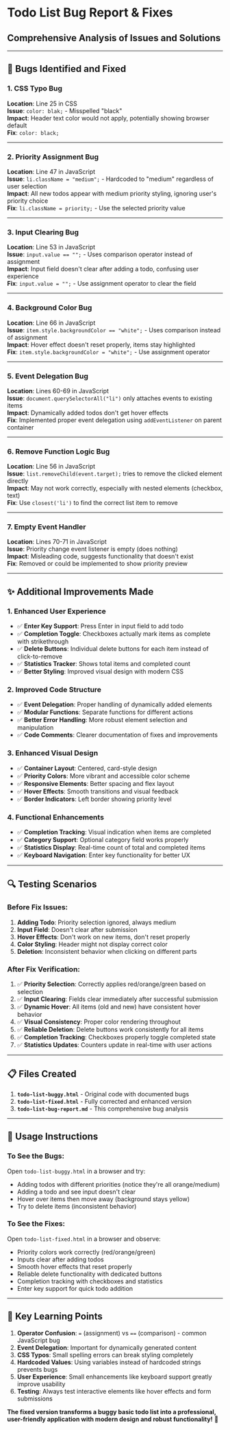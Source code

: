 # Todo List Bug Report & Fixes
## Comprehensive Analysis of Issues and Solutions

---

## 🐛 **Bugs Identified and Fixed**

### **1. CSS Typo Bug**
**Location**: Line 25 in CSS  
**Issue**: `color: blak;` - Misspelled "black"  
**Impact**: Header text color would not apply, potentially showing browser default  
**Fix**: `color: black;`

---

### **2. Priority Assignment Bug**
**Location**: Line 47 in JavaScript  
**Issue**: `li.className = "medium";` - Hardcoded to "medium" regardless of user selection  
**Impact**: All new todos appear with medium priority styling, ignoring user's priority choice  
**Fix**: `li.className = priority;` - Use the selected priority value

---

### **3. Input Clearing Bug**
**Location**: Line 53 in JavaScript  
**Issue**: `input.value == "";` - Uses comparison operator instead of assignment  
**Impact**: Input field doesn't clear after adding a todo, confusing user experience  
**Fix**: `input.value = "";` - Use assignment operator to clear the field

---

### **4. Background Color Bug**  
**Location**: Line 66 in JavaScript  
**Issue**: `item.style.backgroundColor == "white";` - Uses comparison instead of assignment  
**Impact**: Hover effect doesn't reset properly, items stay highlighted  
**Fix**: `item.style.backgroundColor = "white";` - Use assignment operator

---

### **5. Event Delegation Bug**
**Location**: Lines 60-69 in JavaScript  
**Issue**: `document.querySelectorAll("li")` only attaches events to existing items  
**Impact**: Dynamically added todos don't get hover effects  
**Fix**: Implemented proper event delegation using `addEventListener` on parent container

---

### **6. Remove Function Logic Bug**
**Location**: Line 56 in JavaScript  
**Issue**: `list.removeChild(event.target);` tries to remove the clicked element directly  
**Impact**: May not work correctly, especially with nested elements (checkbox, text)  
**Fix**: Use `closest('li')` to find the correct list item to remove

---

### **7. Empty Event Handler**
**Location**: Lines 70-71 in JavaScript  
**Issue**: Priority change event listener is empty (does nothing)  
**Impact**: Misleading code, suggests functionality that doesn't exist  
**Fix**: Removed or could be implemented to show priority preview

---

## ✨ **Additional Improvements Made**

### **1. Enhanced User Experience**
- ✅ **Enter Key Support**: Press Enter in input field to add todo
- ✅ **Completion Toggle**: Checkboxes actually mark items as complete with strikethrough
- ✅ **Delete Buttons**: Individual delete buttons for each item instead of click-to-remove
- ✅ **Statistics Tracker**: Shows total items and completed count
- ✅ **Better Styling**: Improved visual design with modern CSS

### **2. Improved Code Structure**  
- ✅ **Event Delegation**: Proper handling of dynamically added elements
- ✅ **Modular Functions**: Separate functions for different actions
- ✅ **Better Error Handling**: More robust element selection and manipulation
- ✅ **Code Comments**: Clearer documentation of fixes and improvements

### **3. Enhanced Visual Design**
- ✅ **Container Layout**: Centered, card-style design
- ✅ **Priority Colors**: More vibrant and accessible color scheme
- ✅ **Responsive Elements**: Better spacing and flex layout
- ✅ **Hover Effects**: Smooth transitions and visual feedback
- ✅ **Border Indicators**: Left border showing priority level

### **4. Functional Enhancements**
- ✅ **Completion Tracking**: Visual indication when items are completed
- ✅ **Category Support**: Optional category field works properly
- ✅ **Statistics Display**: Real-time count of total and completed items
- ✅ **Keyboard Navigation**: Enter key functionality for better UX

---

## 🔍 **Testing Scenarios**

### **Before Fix Issues:**
1. **Adding Todo**: Priority selection ignored, always medium
2. **Input Field**: Doesn't clear after submission  
3. **Hover Effects**: Don't work on new items, don't reset properly
4. **Color Styling**: Header might not display correct color
5. **Deletion**: Inconsistent behavior when clicking on different parts

### **After Fix Verification:**
1. ✅ **Priority Selection**: Correctly applies red/orange/green based on selection
2. ✅ **Input Clearing**: Fields clear immediately after successful submission
3. ✅ **Dynamic Hover**: All items (old and new) have consistent hover behavior  
4. ✅ **Visual Consistency**: Proper color rendering throughout
5. ✅ **Reliable Deletion**: Delete buttons work consistently for all items
6. ✅ **Completion Tracking**: Checkboxes properly toggle completed state
7. ✅ **Statistics Updates**: Counters update in real-time with user actions

---

## 📋 **Files Created**

1. **`todo-list-buggy.html`** - Original code with documented bugs
2. **`todo-list-fixed.html`** - Fully corrected and enhanced version
3. **`todo-list-bug-report.md`** - This comprehensive bug analysis

---

## 🚀 **Usage Instructions**

### **To See the Bugs:**
Open `todo-list-buggy.html` in a browser and try:
- Adding todos with different priorities (notice they're all orange/medium)
- Adding a todo and see input doesn't clear
- Hover over items then move away (background stays yellow)
- Try to delete items (inconsistent behavior)

### **To See the Fixes:**
Open `todo-list-fixed.html` in a browser and observe:
- Priority colors work correctly (red/orange/green)
- Inputs clear after adding todos
- Smooth hover effects that reset properly
- Reliable delete functionality with dedicated buttons
- Completion tracking with checkboxes and statistics
- Enter key support for quick todo addition

---

## 🎯 **Key Learning Points**

1. **Operator Confusion**: `=` (assignment) vs `==` (comparison) - common JavaScript bug
2. **Event Delegation**: Important for dynamically generated content
3. **CSS Typos**: Small spelling errors can break styling completely  
4. **Hardcoded Values**: Using variables instead of hardcoded strings prevents bugs
5. **User Experience**: Small enhancements like keyboard support greatly improve usability
6. **Testing**: Always test interactive elements like hover effects and form submissions

**The fixed version transforms a buggy basic todo list into a professional, user-friendly application with modern design and robust functionality!** 🎉